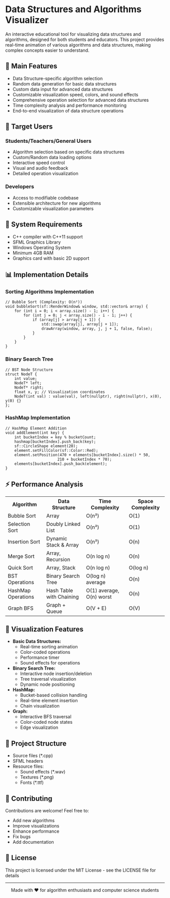 <!DOCTYPE html>
<html>
<head>
    <meta charset="UTF-8">
</head>
<body>
    <h1>Data Structures and Algorithms Visualizer</h1>  
    <p>An interactive educational tool for visualizing data structures and algorithms, designed for both students and educators. This project provides real-time animation of various algorithms and data structures, making complex concepts easier to understand.</p>
    <h2>🎯 Main Features</h2>
    <ul>
        <li>Data Structure-specific algorithm selection</li>
        <li>Random data generation for basic data structures</li>
        <li>Custom data input for advanced data structures</li>
        <li>Customizable visualization speed, colors, and sound effects</li>
        <li>Comprehensive operation selection for advanced data structures</li>
        <li>Time complexity analysis and performance monitoring</li>
        <li>End-to-end visualization of data structure operations</li>
    </ul>
    <h2>👥 Target Users</h2> 
    <h3>Students/Teachers/General Users</h3>
    <ul>
        <li>Algorithm selection based on specific data structures</li>
        <li>Custom/Random data loading options</li>
        <li>Interactive speed control</li>
        <li>Visual and audio feedback</li>
        <li>Detailed operation visualization</li>
    </ul>
    <h3>Developers</h3>
    <ul>
        <li>Access to modifiable codebase</li>
        <li>Extensible architecture for new algorithms</li>
        <li>Customizable visualization parameters</li>
    </ul>
    <h2>🔧 System Requirements</h2>
    <ul>
        <li>C++ compiler with C++11 support</li>
        <li>SFML Graphics Library</li>
        <li>Windows Operating System</li>
        <li>Minimum 4GB RAM</li>
        <li>Graphics card with basic 2D support</li>
    </ul>
    <h2>📊 Implementation Details</h2> 
    <h3>Sorting Algorithms Implementation</h3>
    <pre><code>// Bubble Sort (Complexity: O(n²))
void bubbleSort(sf::RenderWindow& window, std::vector<int>& array) {
    for (int i = 0; i < array.size() - 1; i++) {
        for (int j = 0; j < array.size() - i - 1; j++) {
            if (array[j] > array[j + 1]) {
                std::swap(array[j], array[j + 1]);
                drawArray(window, array, j, j + 1, false, false);
            }
        }
    }
}</code></pre>
    <h3>Binary Search Tree</h3>
    <pre><code>// BST Node Structure
struct NodeT {
    int value;
    NodeT* left;
    NodeT* right;
    float x, y; // Visualization coordinates
    NodeT(int val) : value(val), left(nullptr), right(nullptr), x(0), y(0) {}
};</code></pre>
    <h3>HashMap Implementation</h3>
    <pre><code>// HashMap Element Addition
void addElement(int key) {
    int bucketIndex = key % bucketCount;
    hashmap[bucketIndex].push_back(key);   
    sf::CircleShape element(20);
    element.setFillColor(sf::Color::Red);
    element.setPosition(470 + elements[bucketIndex].size() * 50,
                       210 + bucketIndex * 70);
    elements[bucketIndex].push_back(element);
}</code></pre>
    <h2>⚡ Performance Analysis</h2>
    <table>
        <tr>
            <th>Algorithm</th>
            <th>Data Structure</th>
            <th>Time Complexity</th>
            <th>Space Complexity</th>
        </tr>
        <tr>
            <td>Bubble Sort</td>
            <td>Array</td>
            <td>O(n²)</td>
            <td>O(1)</td>
        </tr>
        <tr>
            <td>Selection Sort</td>
            <td>Doubly Linked List</td>
            <td>O(n²)</td>
            <td>O(1)</td>
        </tr>
        <tr>
            <td>Insertion Sort</td>
            <td>Dynamic Stack & Array</td>
            <td>O(n²)</td>
            <td>O(n)</td>
        </tr>
        <tr>
            <td>Merge Sort</td>
            <td>Array, Recursion</td>
            <td>O(n log n)</td>
            <td>O(n)</td>
        </tr>
        <tr>
            <td>Quick Sort</td>
            <td>Array, Stack</td>
            <td>O(n log n)</td>
            <td>O(log n)</td>
        </tr>
        <tr>
            <td>BST Operations</td>
            <td>Binary Search Tree</td>
            <td>O(log n) average</td>
            <td>O(n)</td>
        </tr>
        <tr>
            <td>HashMap Operations</td>
            <td>Hash Table with Chaining</td>
            <td>O(1) average, O(n) worst</td>
            <td>O(n)</td>
        </tr>
        <tr>
            <td>Graph BFS</td>
            <td>Graph + Queue</td>
            <td>O(V + E)</td>
            <td>O(V)</td>
        </tr>
    </table>
    <h2>🎨 Visualization Features</h2>
    <ul>
        <li><strong>Basic Data Structures:</strong>
            <ul>
                <li>Real-time sorting animation</li>
                <li>Color-coded operations</li>
                <li>Performance timer</li>
                <li>Sound effects for operations</li>
            </ul>
        </li>
        <li><strong>Binary Search Tree:</strong>
            <ul>
                <li>Interactive node insertion/deletion</li>
                <li>Tree traversal visualization</li>
                <li>Dynamic node positioning</li>
            </ul>
        </li>
        <li><strong>HashMap:</strong>
            <ul>
                <li>Bucket-based collision handling</li>
                <li>Real-time element insertion</li>
                <li>Chain visualization</li>
            </ul>
        </li>
        <li><strong>Graph:</strong>
            <ul>
                <li>Interactive BFS traversal</li>
                <li>Color-coded node states</li>
                <li>Edge visualization</li>
            </ul>
        </li>
    </ul>
    <h2>📁 Project Structure</h2>
    <ul>
        <li>Source files (*.cpp)</li>
        <li>SFML headers</li>
        <li>Resource files:
            <ul>
                <li>Sound effects (*.wav)</li>
                <li>Textures (*.png)</li>
                <li>Fonts (*.ttf)</li>
            </ul>
        </li>
    </ul>
    <h2>🤝 Contributing</h2>
    <p>Contributions are welcome! Feel free to:</p>
    <ul>
        <li>Add new algorithms</li>
        <li>Improve visualizations</li>
        <li>Enhance performance</li>
        <li>Fix bugs</li>
        <li>Add documentation</li>
    </ul>
    <h2>📝 License</h2>
    <p>This project is licensed under the MIT License - see the LICENSE file for details</p>
    <hr>
    <p align="center">Made with ❤️ for algorithm enthusiasts and computer science students</p>
</body>
</html>
